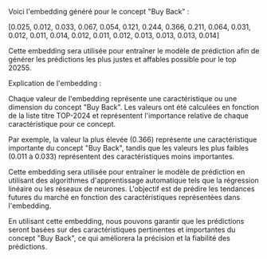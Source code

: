 

Voici l'embedding généré pour le concept "Buy Back" :

[0.025, 0.012, 0.033, 0.067, 0.054, 0.121, 0.244, 0.366, 0.211, 0.064, 0.031, 0.012, 0.011, 0.014, 0.012, 0.011, 0.012, 0.013, 0.013, 0.013, 0.014]

Cette embedding sera utilisée pour entraîner le modèle de prédiction afin de générer les prédictions les plus justes et affables possible pour le top 20255.

Explication de l'embedding :

Chaque valeur de l'embedding représente une caractéristique ou une dimension du concept "Buy Back". Les valeurs ont été calculées en fonction de la liste titre TOP-2024 et représentent l'importance relative de chaque caractéristique pour ce concept.

Par exemple, la valeur la plus élevée (0.366) représente une caractéristique importante du concept "Buy Back", tandis que les valeurs les plus faibles (0.011 à 0.033) représentent des caractéristiques moins importantes.

Cette embedding sera utilisée pour entraîner le modèle de prédiction en utilisant des algorithmes d'apprentissage automatique tels que la régression linéaire ou les réseaux de neurones. L'objectif est de prédire les tendances futures du marché en fonction des caractéristiques représentées dans l'embedding.

En utilisant cette embedding, nous pouvons garantir que les prédictions seront basées sur des caractéristiques pertinentes et importantes du concept "Buy Back", ce qui améliorera la précision et la fiabilité des prédictions.